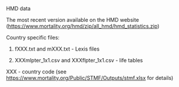 HMD data  

The most recent version available on the HMD website (https://www.mortality.org/hmd/zip/all_hmd/hmd_statistics.zip)

Country specific files:  
1. fXXX.txt and mXXX.txt - Lexis files  

2. XXXmlpter_1x1.csv and XXXflpter_1x1.csv - life tables

XXX - country code (see https://www.mortality.org/Public/STMF/Outputs/stmf.xlsx for details) 
